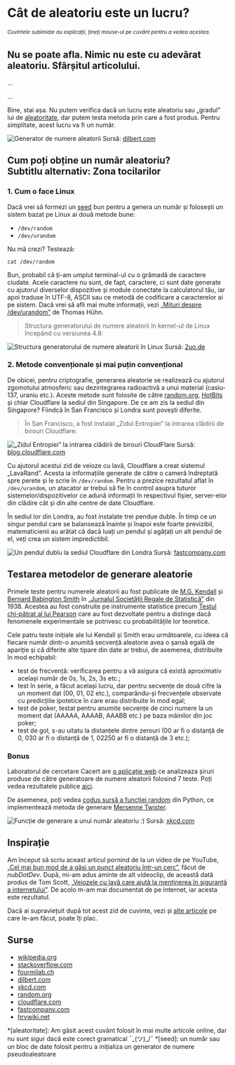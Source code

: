 # Cât de aleatoriu este un lucru?

###### <small>Cuvintele subliniate au explicații, țineți mouse-ul pe cuvânt pentru a vedea acestea.</small>

## Nu se poate afla. Nimic nu este cu adevărat aleatoriu. Sfârșitul articolului.

...

...

Bine, stai așa. Nu putem verifica dacă un lucru este aleatoriu sau „gradul” lui de <u>aleatoritate</u>, dar putem testa metoda prin care a fost produs. Pentru simplitate, acest lucru va fi un număr.

![](img/dilbert.jpg "Generator de numere aleatorii")
 Sursă: [dilbert.com](https://dilbert.com/strip/2001-10-25)


## Cum poți obține un număr aleatoriu? <br>Subtitlu alternativ: Zona tocilarilor

### 1. Cum o face Linux

Dacă vrei să formezi un <u>seed</u> bun pentru a genera un număr și folosești un sistem bazat pe Linux ai două metode bune:
- `/dev/random`
- `/dev/urandom`

Nu mă crezi? Testează:
```.cod .bash
cat /dev/random
```

Bun, probabil că ți-am umplut terminal-ul cu o grămadă de caractere ciudate. Acele caractere nu sunt, de fapt, caractere, ci sunt date generate cu ajutorul diverselor dispozitive și module conectate la calculatorul tău, iar apoi traduse în UTF-8, ASCII sau ce metodă de codificare a caracterelor ai pe sistem. Dacă vrei să afli mai multe informații, vezi [„Mituri despre /dev/urandom”](https://www.2uo.de/myths-about-urandom/) de Thomas Hühn.

> Structura generatorului de numere aleatorii în kernel-ul de Linux începând cu versiunea 4.8:

![](img/urandom_4.8.png "Structura generatorului de numere aleatorii în Linux")
 Sursă: [2uo.de](https://www.2uo.de/myths-about-urandom/#from-linux-48-onward)

### 2. Metode convenționale și mai puțin convențional

De obicei, pentru criptografie, generarea aleatorie se realizează cu ajutorul zgomotului atmosferic sau dezintegrarea radioactivă a unui material (casiu-137, uraniu etc.). Aceste metode sunt folosite de către [random.org](https://www.random.org/analysis/), [HotBits](https://www.fourmilab.ch/hotbits/how3.html) și chiar Cloudflare la sediul din Singapore. De ce am zis la sediul din Singapore? Fiindcă în San Francisco și Londra sunt povești diferite.

> În San Francisco, a fost instalat „Zidul Entropiei” la intrarea clădirii de birouri Cloudflare:

![](img/lava-lamps.jpg "„Zidul Entropiei” la intrarea clădirii de birouri CloudFlare")
 Sursă: [blog.cloudflare.com](https://blog.cloudflare.com/lavarand-in-production-the-nitty-gritty-technical-details/)

Cu ajutorul acestui zid de veioze cu lavă, Cloudflare a creat sistemul „LavaRand”. Acesta ia informațiile generate de către o cameră îndreptată spre perete și le scrie în `/dev/random`. Pentru a prezice rezultatul aflat în `/dev/urandom`, un atacator ar trebui să fie în control asupra tuturor sistemelor/dispozitivelor ce adună informații în respectivul fișier, server-elor din clădire cât și din alte centre de date Cloudflare.

În sediul lor din Londra, au fost instalate trei pendue duble. În timp ce un singur pendul care se balansează înainte și înapoi este foarte previzibil, matematicienii au arătat că dacă luați un pendul și agățați un alt pendul de el, veți crea un sistem impredictibil.

![](img/pendule.gif "Un pendul dublu la sediul Cloudflare din Londra")
 Sursă: [fastcompany.com](https://www.fastcompany.com/90137157/the-hardest-working-office-design-in-america-encrypts-your-data-with-lava-lamps)

## Testarea metodelor de generare aleatorie

Primele teste pentru numerele aleatorii au fost publicate de [M.G. Kendall](https://en.wikipedia.org/wiki/Maurice_Kendall) și [Bernard Babington Smith](https://en.wikipedia.org/wiki/Bernard_Babington_Smith) în [„Jurnalul Societății Regale de Statistică”](https://en.wikipedia.org/wiki/Journal_of_the_Royal_Statistical_Society) din 1938. Acestea au fost construite pe instrumente statistice precum [Testul chi-pătrat al lui Pearson](https://en.wikipedia.org/wiki/Pearson%27s_chi-squared_test) care au fost dezvoltate pentru a distinge dacă fenomenele experimentale se potrivesc cu probabilitățile lor teoretice.

Cele patru teste inițiale ale lui Kendall și Smith erau următoarele, cu ideea că fiecare număr dintr-o anumită secvență aleatorie avea o șansă egală de apariție și că diferite alte tipare din date ar trebui, de asemenea, distribuite în mod echipabil:

- test de frecvență: verificarea pentru a vă asigura că există aproximativ același număr de 0s, 1s, 2s, 3s etc.;
- test în serie, a făcut același lucru, dar pentru secvențe de două cifre la un moment dat (00, 01, 02 etc.), comparându-și frecvențele observate cu predicțiile ipotetice în care erau distribuite în mod egal;
- test de poker, testat pentru anumite secvențe de cinci numere la un moment dat (AAAAA, AAAAB, AAABB etc.) pe baza mâinilor din joc poker;
- test de gol, s-au uitatu la distanțele dintre zerouri (00 ar fi o distanță de 0, 030 ar fi o distanță de 1, 02250 ar fi o distanță de 3 etc.);

### Bonus

Laboratorul de cercetare Cacert are [o aplicație web](https://www.cacert.at/random/) ce analizeaza șiruri produse de către generatoare de numere aleatorii folosind 7 teste. Poți vedea rezultatele publice [aici](https://www.cacert.at/cgi-bin/rngresults).

De asemenea, poți vedea [codus sursă a funcției random](https://hg.python.org/cpython/file/3.2/Lib/random.py) din Python, ce implementează metoda de generare [Mersenne Twister](https://en.wikipedia.org/wiki/Mersenne_Twister).

![](img/random_number.png "Funcție de generare a unui număr aleatoriu :)")
 Sursă: [xkcd.com](https://xkcd.com/221/)

## Inspirație

Am început să scriu aceast articul pornind de la un video de pe YouTube, [„Cel mai bun mod de a găsi un punct aleatoriu într-un cerc”](https://www.youtube.com/watch?v=4y_nmpv-9lI), făcut de *nubDotDev*. După, mi-am adus aminte de alt videoclip, de această dată produs de Tom Scott, [„Veiozele cu lavă care ajută la menținerea în siguranță a internetului”](https://www.youtube.com/watch?v=1cUUfMeOijg). De acolo m-am mai documentat de pe Internet, iar acesta este rezultatul.

Dacă ai supraviețuit după tot acest zid de cuvinte, vezi și [alte articole](/) pe care le-am făcut, poate îți plac.

## Surse

- [wikipedia.org](https://en.wikipedia.org/wiki/Statistical_randomness)
- [stackoverflow.com](https://stackoverflow.com/questions/1474382/a-good-and-simple-measure-of-randomness)
- [fourmilab.ch](https://www.fourmilab.ch/hotbits/how3.html)
- [dilbert.com](https://dilbert.com/strip/2001-10-25)
- [xkcd.com](https://xkcd.com/221/)
- [random.org](https://www.random.org/analysis/)
- [cloudflare.com](https://blog.cloudflare.com/lavarand-in-production-the-nitty-gritty-technical-details/)
- [fastcompany.com](https://www.fastcompany.com/90137157/the-hardest-working-office-design-in-america-encrypts-your-data-with-lava-lamps)
- [hrvwiki.net](https://ro.hrvwiki.net/wiki/Statistical_randomness)

*[aleatoritate]: Am găsit acest cuvânt folosit în mai multe articole online, dar nu sunt sigur dacă este corect gramatical ¯\_(ツ)_/¯
*[seed]: un număr sau un bloc de date folosit pentru a inițializa un generator de numere pseudoaleatoare
